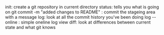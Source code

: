 init: create a git repository in current directory
status: tells you what is going on
git commit -m "added changes to README" : commit the stageing area with a message
log: look at all the commit history you've been doing
	log --online : simple oneline log view
diff: look at differences between current state and what git knows

